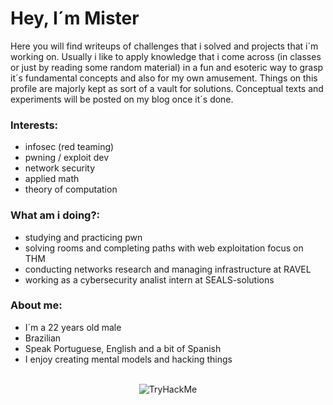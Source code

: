 
  # Hey, I´m Mister

  Here you will find writeups of challenges that i solved and projects that i´m working on.
  Usually i like to apply knowledge that i come across (in classes or just by reading some random material) in a fun and esoteric way to grasp it´s fundamental concepts and also for my own amusement.
  Things on this profile are majorly kept as sort of a vault for solutions. Conceptual texts and experiments will be posted on my blog once it´s done.


  ### Interests:
  - infosec (red teaming)
  - pwning / exploit dev
  - network security
  - applied math
  - theory of computation

  ### What am i doing?:

  - studying and practicing pwn
  - solving rooms and completing paths with web exploitation focus on THM
  - conducting networks research and managing infrastructure at RAVEL
  - working as a cybersecurity analist intern at SEALS-solutions


  ### About me:
  - I´m a 22 years old male
  - Brazilian
  - Speak Portuguese, English and a bit of Spanish
  - I enjoy creating mental models and hacking things

  

<br>
<div align="center">
	<img src="https://tryhackme-badges.s3.amazonaws.com/0xakira.png" alt="TryHackMe">
</div>




  

